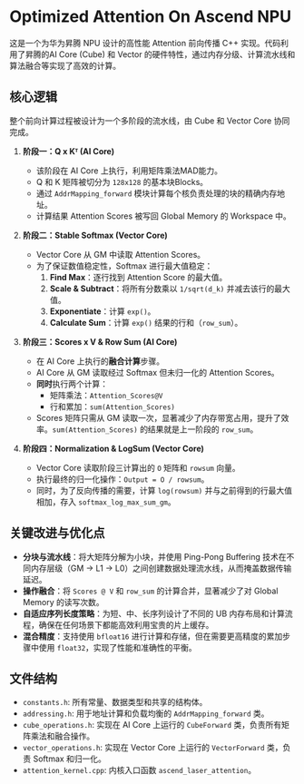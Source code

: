 # Optimized Attention On Ascend NPU
这是一个为华为昇腾 NPU 设计的高性能 Attention 前向传播 C++ 实现。代码利用了昇腾的AI Core (Cube) 和 Vector 的硬件特性，通过内存分级、计算流水线和算法融合等实现了高效的计算。

## 核心逻辑
整个前向计算过程被设计为一个多阶段的流水线，由 Cube 和 Vector Core 协同完成。

1. **阶段一：Q x Kᵀ (AI Core)**
   - 该阶段在 AI Core 上执行，利用矩阵乘法MAD能力。
   - Q 和 K 矩阵被切分为 `128x128` 的基本块Blocks。
   - 通过 `AddrMapping_forward` 模块计算每个核负责处理的块的精确内存地址。
   - 计算结果 Attention Scores 被写回 Global Memory 的 Workspace 中。

2. **阶段二：Stable Softmax (Vector Core)**
   - Vector Core 从 GM 中读取 Attention Scores。
   - 为了保证数值稳定性，Softmax 进行最大值稳定：
     1. **Find Max**：逐行找到 Attention Score 的最大值。
     2. **Scale & Subtract**：将所有分数乘以 `1/sqrt(d_k)` 并减去该行的最大值。
     3. **Exponentiate**：计算 `exp()`。
     4. **Calculate Sum**：计算 `exp()` 结果的行和（`row_sum`）。

3. **阶段三：Scores x V & Row Sum (AI Core)**
   - 在 AI Core 上执行的**融合计算**步骤。
   - AI Core 从 GM 读取经过 Softmax 但未归一化的 Attention Scores。
   - **同时**执行两个计算：
     - 矩阵乘法：`Attention_Scores@V`
     - 行和累加：`sum(Attention_Scores)`
   - Scores 矩阵只需从 GM 读取一次，显著减少了内存带宽占用，提升了效率。`sum(Attention_Scores)` 的结果就是上一阶段的 `row_sum`。

4. **阶段四：Normalization & LogSum (Vector Core)**
   - Vector Core 读取阶段三计算出的 `O` 矩阵和 `rowsum` 向量。
   - 执行最终的归一化操作：`Output = O / rowsum`。
   - 同时，为了反向传播的需要，计算 `log(rowsum)` 并与之前得到的行最大值相加，存入 `softmax_log_max_sum_gm`。

## 关键改进与优化点
- **分块与流水线**：将大矩阵分解为小块，并使用 Ping-Pong Buffering 技术在不同内存层级（GM -> L1 -> L0）之间创建数据处理流水线，从而掩盖数据传输延迟。
- **操作融合**：将 `Scores @ V` 和 `row_sum` 的计算合并，显著减少了对 Global Memory 的读写次数。
- **自适应序列长度策略**：为短、中、长序列设计了不同的 UB 内存布局和计算流程，确保在任何场景下都能高效利用宝贵的片上缓存。
- **混合精度**：支持使用 `bfloat16` 进行计算和存储，但在需要更高精度的累加步骤中使用 `float32`，实现了性能和准确性的平衡。

## 文件结构
- `constants.h`: 所有常量、数据类型和共享的结构体。
- `addressing.h`: 用于地址计算和负载均衡的 `AddrMapping_forward` 类。
- `cube_operations.h`: 实现在 AI Core 上运行的 `CubeForward` 类，负责所有矩阵乘法和融合操作。
- `vector_operations.h`: 实现在 Vector Core 上运行的 `VectorForward` 类，负责 Softmax 和归一化。
- `attention_kernel.cpp`: 内核入口函数 `ascend_laser_attention`。
